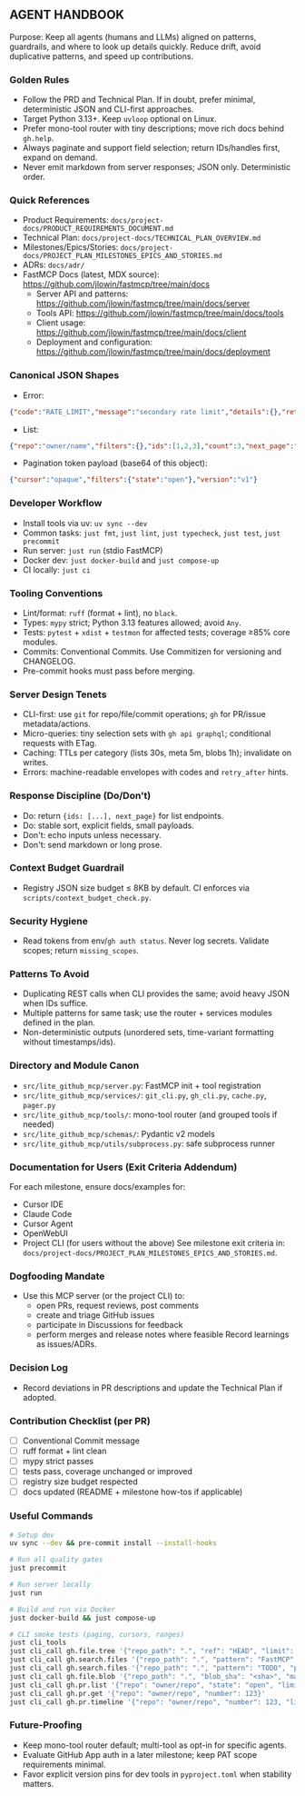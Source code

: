 ## AGENT HANDBOOK

Purpose: Keep all agents (humans and LLMs) aligned on patterns, guardrails, and where to look up details quickly. Reduce drift, avoid duplicative patterns, and speed up contributions.

### Golden Rules
- Follow the PRD and Technical Plan. If in doubt, prefer minimal, deterministic JSON and CLI-first approaches.
- Target Python 3.13+. Keep `uvloop` optional on Linux.
- Prefer mono-tool router with tiny descriptions; move rich docs behind `gh.help`.
- Always paginate and support field selection; return IDs/handles first, expand on demand.
- Never emit markdown from server responses; JSON only. Deterministic order.

### Quick References
- Product Requirements: `docs/project-docs/PRODUCT_REQUIREMENTS_DOCUMENT.md`
- Technical Plan: `docs/project-docs/TECHNICAL_PLAN_OVERVIEW.md`
- Milestones/Epics/Stories: `docs/project-docs/PROJECT_PLAN_MILESTONES_EPICS_AND_STORIES.md`
- ADRs: `docs/adr/`
- FastMCP Docs (latest, MDX source): https://github.com/jlowin/fastmcp/tree/main/docs
  - Server API and patterns: https://github.com/jlowin/fastmcp/tree/main/docs/server
  - Tools API: https://github.com/jlowin/fastmcp/tree/main/docs/tools
  - Client usage: https://github.com/jlowin/fastmcp/tree/main/docs/client
  - Deployment and configuration: https://github.com/jlowin/fastmcp/tree/main/docs/deployment

### Canonical JSON Shapes
- Error:
```json
{"code":"RATE_LIMIT","message":"secondary rate limit","details":{},"retry_after":2.5}
```
- List:
```json
{"repo":"owner/name","filters":{},"ids":[1,2,3],"count":3,"next_page":"opaque"}
```
- Pagination token payload (base64 of this object):
```json
{"cursor":"opaque","filters":{"state":"open"},"version":"v1"}
```

### Developer Workflow
- Install tools via uv: `uv sync --dev`
- Common tasks: `just fmt`, `just lint`, `just typecheck`, `just test`, `just precommit`
- Run server: `just run` (stdio FastMCP)
- Docker dev: `just docker-build` and `just compose-up`
- CI locally: `just ci`

### Tooling Conventions
- Lint/format: `ruff` (format + lint), no `black`.
- Types: `mypy` strict; Python 3.13 features allowed; avoid `Any`.
- Tests: `pytest` + `xdist` + `testmon` for affected tests; coverage ≥85% core modules.
- Commits: Conventional Commits. Use Commitizen for versioning and CHANGELOG.
- Pre-commit hooks must pass before merging.

### Server Design Tenets
- CLI-first: use `git` for repo/file/commit operations; `gh` for PR/issue metadata/actions.
- Micro-queries: tiny selection sets with `gh api graphql`; conditional requests with ETag.
- Caching: TTLs per category (lists 30s, meta 5m, blobs 1h); invalidate on writes.
- Errors: machine-readable envelopes with codes and `retry_after` hints.

### Response Discipline (Do/Don't)
- Do: return `{ids: [...], next_page}` for list endpoints.
- Do: stable sort, explicit fields, small payloads.
- Don't: echo inputs unless necessary.
- Don't: send markdown or long prose.

### Context Budget Guardrail
- Registry JSON size budget ≤ 8KB by default. CI enforces via `scripts/context_budget_check.py`.

### Security Hygiene
- Read tokens from env/`gh auth status`. Never log secrets. Validate scopes; return `missing_scopes`.

### Patterns To Avoid
- Duplicating REST calls when CLI provides the same; avoid heavy JSON when IDs suffice.
- Multiple patterns for same task; use the router + services modules defined in the plan.
- Non-deterministic outputs (unordered sets, time-variant formatting without timestamps/ids).

### Directory and Module Canon
- `src/lite_github_mcp/server.py`: FastMCP init + tool registration
- `src/lite_github_mcp/services/`: `git_cli.py`, `gh_cli.py`, `cache.py`, `pager.py`
- `src/lite_github_mcp/tools/`: mono-tool router (and grouped tools if needed)
- `src/lite_github_mcp/schemas/`: Pydantic v2 models
- `src/lite_github_mcp/utils/subprocess.py`: safe subprocess runner

### Documentation for Users (Exit Criteria Addendum)
For each milestone, ensure docs/examples for:
- Cursor IDE
- Claude Code
- Cursor Agent
- OpenWebUI
- Project CLI (for users without the above)
See milestone exit criteria in: `docs/project-docs/PROJECT_PLAN_MILESTONES_EPICS_AND_STORIES.md`.

### Dogfooding Mandate
- Use this MCP server (or the project CLI) to:
  - open PRs, request reviews, post comments
  - create and triage GitHub issues
  - participate in Discussions for feedback
  - perform merges and release notes where feasible
Record learnings as issues/ADRs.

### Decision Log
- Record deviations in PR descriptions and update the Technical Plan if adopted.

### Contribution Checklist (per PR)
- [ ] Conventional Commit message
- [ ] ruff format + lint clean
- [ ] mypy strict passes
- [ ] tests pass, coverage unchanged or improved
- [ ] registry size budget respected
- [ ] docs updated (README + milestone how-tos if applicable)

### Useful Commands
```bash
# Setup dev
uv sync --dev && pre-commit install --install-hooks

# Run all quality gates
just precommit

# Run server locally
just run

# Build and run via Docker
just docker-build && just compose-up

# CLI smoke tests (paging, cursors, ranges)
just cli_tools
just cli_call gh.file.tree '{"repo_path": ".", "ref": "HEAD", "limit": 3}'
just cli_call gh.search.files '{"repo_path": ".", "pattern": "FastMCP", "limit": 2}'
just cli_call gh.search.files '{"repo_path": ".", "pattern": "TODO", "paths": ["src/", "docs/"]}'
just cli_call gh.file.blob '{"repo_path": ".", "blob_sha": "<sha>", "max_bytes": 128, "offset": 0}'
just cli_call gh.pr.list '{"repo": "owner/repo", "state": "open", "limit": 10}'
just cli_call gh.pr.get '{"repo": "owner/repo", "number": 123}'
just cli_call gh.pr.timeline '{"repo": "owner/repo", "number": 123, "limit": 5}'
```

### Future-Proofing
- Keep mono-tool router default; multi-tool as opt-in for specific agents.
- Evaluate GitHub App auth in a later milestone; keep PAT scope requirements minimal.
- Favor explicit version pins for dev tools in `pyproject.toml` when stability matters.
